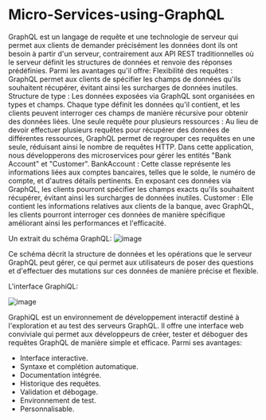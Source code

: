 # Micro-Services-using-GraphQL
GraphQL est un langage de requête et une technologie de serveur qui permet aux clients de demander précisément les données dont ils ont besoin à partir d'un serveur, contrairement aux API REST traditionnelles où le serveur définit les structures de données et renvoie des réponses prédéfinies. Parmi les avantages qu'il offre:
Flexibilité des requêtes : GraphQL permet aux clients de spécifier les champs de données qu'ils souhaitent récupérer, évitant ainsi les surcharges de données inutiles.
Structure de type : Les données exposées via GraphQL sont organisées en types et champs. Chaque type définit les données qu'il contient, et les clients peuvent interroger ces champs de manière récursive pour obtenir des données liées.
Une seule requête pour plusieurs ressources : Au lieu de devoir effectuer plusieurs requêtes pour récupérer des données de différentes ressources, GraphQL permet de regrouper ces requêtes en une seule, réduisant ainsi le nombre de requêtes HTTP.
Dans cette application, nous développerons des microservices pour gérer les entités "Bank Account" et "Customer". 
BankAccount : Cette classe représente les informations liées aux comptes bancaires, telles que le solde, le numéro de compte, et d'autres détails pertinents. En exposant ces données via GraphQL, les clients pourront spécifier les champs exacts qu'ils souhaitent récupérer, évitant ainsi les surcharges de données inutiles.
Customer  : Elle contient les informations relatives aux clients de la banque, avec GraphQL, les clients pourront interroger ces données de manière spécifique améliorant ainsi les performances et l'efficacité.

Un extrait du schéma GraphQL:
![image](https://github.com/OuakilManal22/Micro-Services-using-GraphQL/assets/105586177/7991c0a9-dc17-461b-828a-89fff14d39c3)

Ce schéma décrit la structure de données et les opérations que le serveur GraphQL peut gérer, ce qui permet aux utilisateurs de poser des questions et d'effectuer des mutations sur ces données de manière précise et flexible. 


L'interface GraphiQL:

![image](https://github.com/OuakilManal22/Micro-Services-using-GraphQL/assets/105586177/79a5531c-f208-436d-9f71-b1cfa66094db)


GraphiQL est un environnement de développement interactif destiné à l'exploration et au test des serveurs GraphQL. Il offre une interface web conviviale qui permet aux développeurs de créer, tester et déboguer des requêtes GraphQL de manière simple et efficace. Parmi ses avantages:

 - Interface interactive.
 - Syntaxe et complétion automatique.
 - Documentation intégrée.
 - Historique des requêtes.
 - Validation et débogage. 
 - Environnement de test.
 - Personnalisable.




